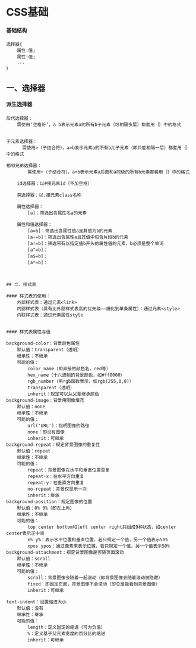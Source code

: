 # CSS基础

#### 基础结构
```
选择器{
    属性:值;
    属性:值;
    ...
｝
```




## 一、选择器

#### 派生选择器
```
后代选择器：
    需使用‘空格符’，a b表示元素a的所有b子元素（可相隔多层）都套用｛｝中的格式


子元素选择器：
	  需使用>（子结合符），a>b表示元素a的所有b儿子元素（即只能相隔一层）都套用｛｝中的格式

相邻兄弟选择器：
		需使用+（子结合符），a+b表示元素a后面和a同级的所有b元素都套用｛｝中的格式

	id选择器：以#接元素id（不加空格）

	类选择器：以.接元素class名称

	属性选择器：
		[a]：筛选出含属性名a的元素

	属性和值选择器：
		[a=b]：筛选出含属性值a且其值为b的元素
		[a~=b]：筛选出含属性a且其值中包含片段b的元素
		[a!=b]：筛选带有以指定值b开头的属性值的元素，b必须是整个单词
		[a^=b]：
		[a$=b]：
		[a*=b]：



## 二、样式表

#### 样式表的使用：
	外部样式表：通过元素<link>
	内部样式表（具有比外部样式表高的优先级——细化到单条属性）：通过元素<style>
	内联样式表：通过元素属性style


#### 样式表属性与值
```
	background-color：背景颜色属性
		默认值：transparent（透明）
		继承性：不继承
		可能的值：
			color_name（即直接的颜色名，red等）
			hex_name（十六进制的背景颜色，如#ff0000）
			rgb_number（用rgb函数表示，如rgb(255,0,0)）
			transparent（透明）
			inherit：规定可以从父辈继承颜色
	background-image：背景用图像填充
		默认值：none
		继承性：不继承
		可能的值：
			url('URL')：指明图像的路径
			none：即没有图像
			inherit：可继承
	background-repeat：规定背景图像的重复性
		默认值：repeat
		继承性：不继承
		可能的值：
			repeat：背景图像在水平和垂直位置重复
			repeat-x：在水平方向重复
			repeat-y：在垂直方向重复
			no-repeat：背景仅显示一次
			inherit：继承
	background-position：规定图像的位置
		默认值：0% 0%（即左上角）
		继承性：不继承
		可能的值：
			top center bottom和left center right共组成9种状态，如center center表示正中间
			x% y%：表示水平位置和垂直位置，若只规定一个值，另一个值表示50%
			xpos ypos：通过像素来表示位置，若只规定一个值，另一个值表示50%
	background-attachment：规定背景图像是否随页面滚动
		默认值：scroll
		继承性：不继承
		可能的值：
			scroll：背景图像会随着一起滚动（即背景图像会随着滚动被隐藏）
			fixed：即固定页面，背景图像不会滚动（即总是能看到背景图像）
			inherit：可继承

	text-indent：设置缩进大小
		默认值：没有
		继承性：继承
		可能的值：
			length：定义固定的缩进（可为负值）
			%：定义基于父元素宽度的百分比的缩进
			inherit：可继承
```
